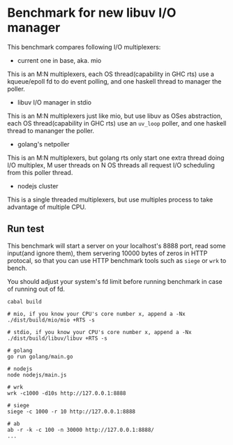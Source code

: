 Benchmark for new libuv I/O manager
===============================

This benchmark compares following I/O multiplexers:

+ current one in base, aka. mio     

This is an M:N multiplexers, each OS thread(capability in GHC rts) use a kqueue/epoll fd to do event polling, and one haskell thread to manager the poller.

+ libuv I/O manager in stdio

This is an M:N multiplexers just like mio, but use libuv as OSes abstraction, each OS thread(capability in GHC rts) use an `uv_loop` poller, and one haskell thread to mananger the poller.

+ golang's netpoller

This is an M:N multiplexers, but golang rts only start one extra thread doing I/O multiplex, M user threads on N OS threads all request I/O scheduling from this poller thread.

+ nodejs cluster

This is a single threaded multiplexers, but use multiples process to take advantage of multiple CPU.


Run test
--------

This benchmark will start a server on your localhost's 8888 port, read some input(and ignore them), them servering 10000 bytes of zeros in HTTP protocal, so that you can use HTTP benchmark tools such as `siege` or `wrk` to bench.

You should adjust your system's fd limit before running benchmark in case of running out of fd.

```
cabal build

# mio, if you know your CPU's core number x, append a -Nx
./dist/build/mio/mio +RTS -s

# stdio, if you know your CPU's core number x, append a -Nx
./dist/build/libuv/libuv +RTS -s

# golang
go run golang/main.go

# nodejs
node nodejs/main.js

# wrk
wrk -c1000 -d10s http://127.0.0.1:8888   

# siege
siege -c 1000 -r 10 http://127.0.0.1:8888 

# ab
ab -r -k -c 100 -n 30000 http://127.0.0.1:8888/
...
```
